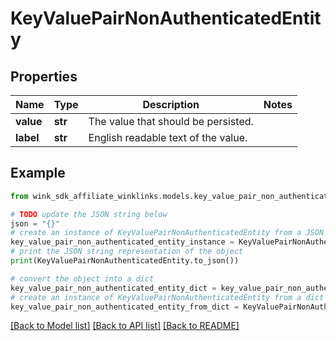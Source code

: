 # KeyValuePairNonAuthenticatedEntity


## Properties

Name | Type | Description | Notes
------------ | ------------- | ------------- | -------------
**value** | **str** | The value that should be persisted. | 
**label** | **str** | English readable text of the value. | 

## Example

```python
from wink_sdk_affiliate_winklinks.models.key_value_pair_non_authenticated_entity import KeyValuePairNonAuthenticatedEntity

# TODO update the JSON string below
json = "{}"
# create an instance of KeyValuePairNonAuthenticatedEntity from a JSON string
key_value_pair_non_authenticated_entity_instance = KeyValuePairNonAuthenticatedEntity.from_json(json)
# print the JSON string representation of the object
print(KeyValuePairNonAuthenticatedEntity.to_json())

# convert the object into a dict
key_value_pair_non_authenticated_entity_dict = key_value_pair_non_authenticated_entity_instance.to_dict()
# create an instance of KeyValuePairNonAuthenticatedEntity from a dict
key_value_pair_non_authenticated_entity_from_dict = KeyValuePairNonAuthenticatedEntity.from_dict(key_value_pair_non_authenticated_entity_dict)
```
[[Back to Model list]](../README.md#documentation-for-models) [[Back to API list]](../README.md#documentation-for-api-endpoints) [[Back to README]](../README.md)


